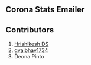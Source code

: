 ## Corona Stats Emailer


## Contributors
1. [Hrishikesh DS](https://github.com/Hrishikesh-DS)
2. [gvaibhav1734](https://github.com/gvaibhav1734)
3. Deona Pinto